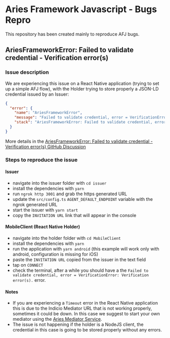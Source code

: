 # Aries Framework Javascript - Bugs Repro

This repository has been created mainly to reproduce AFJ bugs.

## AriesFrameworkError: Failed to validate credential - Verification error(s)

### Issue description

We are experiencing this issue on a React Native application (trying to set up a simple AFJ flow), with the Holder trying to store properly a JSON-LD credential issued by an Issuer:

```json
{
  "error": {
    "name": "AriesFrameworkError",
    "message": "Failed to validate credential, error = VerificationError: Verification error(s).",
    "stack": "AriesFrameworkError: Failed to validate credential, error = VerificationError: Verification error(s).\n    at ?anon_0_ (http://localhost:8081/index.bundle?platform=android&dev=true&minify=false&app=com.afjreactnativedemo&modulesOnly=false&runModule=true:161550:96)\n    at next (native)\n    at asyncGeneratorStep (http://localhost:8081/index.bundle?platform=android&dev=true&minify=false&app=com.afjreactnativedemo&modulesOnly=false&runModule=true:20670:26)\n    at _next (http://localhost:8081/index.bundle?platform=android&dev=true&minify=false&app=com.afjreactnativedemo&modulesOnly=false&runModule=true:20689:29)\n    at tryCallOne (/root/react-native/ReactAndroid/hermes-engine/.cxx/Release/6p672e13/arm64-v8a/lib/InternalBytecode/InternalBytecode.js:53:16)\n    at anonymous (/root/react-native/ReactAndroid/hermes-engine/.cxx/Release/6p672e13/arm64-v8a/lib/InternalBytecode/InternalBytecode.js:139:27)\n    at apply (native)\n    at anonymous (http://localhost:8081/index.bundle?platform=android&dev=true&minify=false&app=com.afjreactnativedemo&modulesOnly=false&runModule=true:26200:26)\n    at _callTimer (http://localhost:8081/index.bundle?platform=android&dev=true&minify=false&app=com.afjreactnativedemo&modulesOnly=false&runModule=true:26119:17)\n    at _callReactNativeMicrotasksPass (http://localhost:8081/index.bundle?platform=android&dev=true&minify=false&app=com.afjreactnativedemo&modulesOnly=false&runModule=true:26149:17)\n    at callReactNativeMicrotasks (http://localhost:8081/index.bundle?platform=android&dev=true&minify=false&app=com.afjreactnativedemo&modulesOnly=false&runModule=true:26312:44)\n    at __callReactNativeMicrotasks (http://localhost:8081/index.bundle?platform=android&dev=true&minify=false&app=com.afjreactnativedemo&modulesOnly=false&runModule=true:2407:46)\n    at anonymous (http://localhost:8081/index.bundle?platform=android&dev=true&minify=false&app=com.afjreactnativedemo&modulesOnly=false&runModule=true:2219:45)\n    at __guard (http://localhost:8081/index.bundle?platform=android&dev=true&minify=false&app=com.afjreactnativedemo&modulesOnly=false&runModule=true:2391:15)\n    at flushedQueue (http://localhost:8081/index.bundle?platform=android&dev=true&minify=false&app=com.afjreactnativedemo&modulesOnly=false&runModule=true:2218:21)\n    at callFunctionReturnFlushedQueue (http://localhost:8081/index.bundle?platform=android&dev=true&minify=false&app=com.afjreactnativedemo&modulesOnly=false&runModule=true:2203:33)"
  }
}
```

More details in the [AriesFrameworkError: Failed to validate credential - Verification error(s) GitHub Discussion](https://github.com/hyperledger/aries-framework-javascript/discussions/1432)

### Steps to reproduce the issue

#### Issuer

- navigate into the issuer folder with `cd issuer`
- install the dependencies with `yarn`
- run `ngrok http 3001` and grab the https generated URL
- update the `src/config.ts` `AGENT_DEFAULT_ENDPOINT` variable with the ngrok generated URL
- start the issuer with `yarn start`
- copy the `INVITATION URL` link that will appear in the console

#### MobileClient (React Native Holder)

- navigate into the holder folder with `cd MobileClient`
- install the dependencies with `yarn`
- run the application with `yarn android` (this example will work only with android, configuration is missing for iOS)
- paste the `INVITATION URL` copied from the issuer in the text field
- tap on `CONNECT`
- check the terminal, after a while you should have a the `Failed to validate credential, error = VerificationError: Verification error(s).` error.

#### Notes

- If you are experiencing a `Timeout` error in the React Native application this is due to the Indicio Mediator URL that is not working properly, sometimes it could be down. In this case we suggest to start your own mediator using the [Aries Mediator Service](https://github.com/hyperledger/aries-mediator-service).
- The issue is not happening if the holder is a NodeJS client, the credential in this case is going to be stored properly without any errors.
